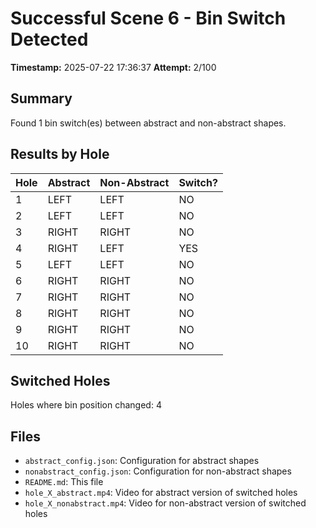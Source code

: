 # Successful Scene 6 - Bin Switch Detected

**Timestamp:** 2025-07-22 17:36:37
**Attempt:** 2/100

## Summary

Found 1 bin switch(es) between abstract and non-abstract shapes.

## Results by Hole

| Hole | Abstract | Non-Abstract | Switch? |
|------|----------|--------------|---------|
| 1 | LEFT | LEFT | NO |
| 2 | LEFT | LEFT | NO |
| 3 | RIGHT | RIGHT | NO |
| 4 | RIGHT | LEFT | YES |
| 5 | LEFT | LEFT | NO |
| 6 | RIGHT | RIGHT | NO |
| 7 | RIGHT | RIGHT | NO |
| 8 | RIGHT | RIGHT | NO |
| 9 | RIGHT | RIGHT | NO |
| 10 | RIGHT | RIGHT | NO |

## Switched Holes
Holes where bin position changed: 4

## Files
- `abstract_config.json`: Configuration for abstract shapes
- `nonabstract_config.json`: Configuration for non-abstract shapes
- `README.md`: This file
- `hole_X_abstract.mp4`: Video for abstract version of switched holes
- `hole_X_nonabstract.mp4`: Video for non-abstract version of switched holes
